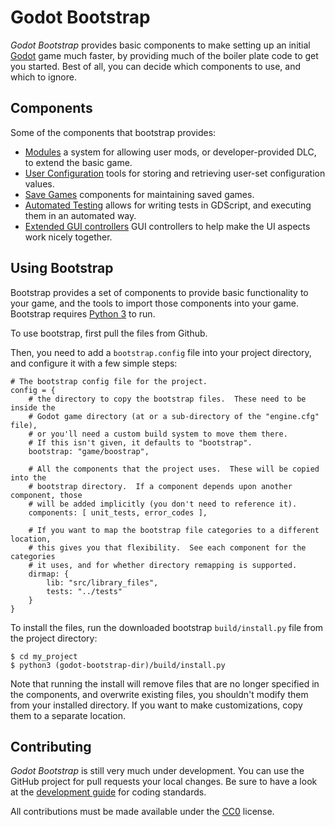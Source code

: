 # Godot Bootstrap

*Godot Bootstrap* provides basic components to make setting up an initial
[Godot](http://www.godotengine.org) game much faster, by providing much of
the boiler plate code to get you started.  Best of all, you can decide which
components to use, and which to ignore.



## Components

Some of the components that bootstrap provides:

* [Modules](components/modules) a system for allowing user mods, or
  developer-provided DLC, to extend the basic game.
* [User Configuration](components/user_config) tools for storing and
  retrieving user-set configuration values.
* [Save Games](components/save_game) components for maintaining saved
  games.
* [Automated Testing](components/unit_tests) allows for writing tests in
  GDScript, and executing them in an automated way.
* [Extended GUI controllers](components/ext_controllers) GUI controllers to help
  make the UI aspects work nicely together.



## Using Bootstrap

Bootstrap provides a set of components to provide basic functionality to
your game, and the tools to import those components into your game.  Bootstrap
requires [Python 3](https://www.python.org/downloads/release) to run.

To use bootstrap, first pull the files from Github.

Then, you need to add a `bootstrap.config` file into your project directory,
and configure it with a few simple steps:

```
# The bootstrap config file for the project.
config = {
    # the directory to copy the bootstrap files.  These need to be inside the
	# Godot game directory (at or a sub-directory of the "engine.cfg" file),
	# or you'll need a custom build system to move them there.
	# If this isn't given, it defaults to "bootstrap".
	bootstrap: "game/boostrap",

	# All the components that the project uses.  These will be copied into the
	# bootstrap directory.  If a component depends upon another component, those
	# will be added implicitly (you don't need to reference it).
	components: [ unit_tests, error_codes ],

	# If you want to map the bootstrap file categories to a different location,
	# this gives you that flexibility.  See each component for the categories
	# it uses, and for whether directory remapping is supported.
	dirmap: {
		lib: "src/library_files",
		tests: "../tests"
	}
}
```

To install the files, run the downloaded bootstrap `build/install.py` file
from the project directory:

```
$ cd my_project
$ python3 (godot-bootstrap-dir)/build/install.py
```

Note that running the install will remove files that are no longer specified
in the components, and overwrite existing files, you shouldn't modify them
from your installed directory.  If you want to make customizations, copy them
to a separate location.


## Contributing

*Godot Bootstrap* is still very much under development.  You can use the
GitHub project for pull requests your local changes.  Be sure to have a
look at the [development guide](docs/developing.md) for coding standards.

All contributions must be made available under the [CC0](LICENSE) license.
